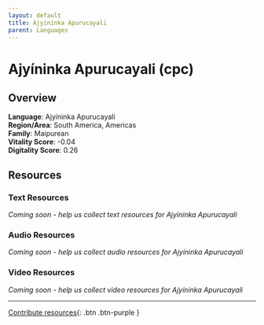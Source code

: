 ```yaml
---
layout: default
title: Ajyíninka Apurucayali
parent: Languages
---
```


# Ajyíninka Apurucayali (cpc)

## Overview

**Language**: Ajyíninka Apurucayali  
**Region/Area**: South America, Americas  
**Family**: Maipurean  
**Vitality Score**: -0.04  
**Digitality Score**: 0.26  

## Resources

### Text Resources
*Coming soon - help us collect text resources for Ajyíninka Apurucayali*

### Audio Resources
*Coming soon - help us collect audio resources for Ajyíninka Apurucayali*

### Video Resources
*Coming soon - help us collect video resources for Ajyíninka Apurucayali*

---

[Contribute resources](https://fairtrain.github.io/){: .btn .btn-purple }
